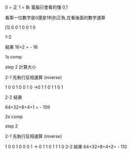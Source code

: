

0 = 正 1 = 負 電腦只會看的懂 0,1

看第一位數字是0還是1判別正負,在看後面的數字運算 

[1] 0 0 1 0 0 1 0

1-2 

結果 16+2 = - 18 

1s comp

step 2 計算大小 

2-1 先執行反相運算 (inverse)

1 0 0 1 0 0 1 0 ->0 1 1 0 1 1 0 1

2-2 結果 

64+32+8+4+1 = - 109

2s comp

step 2

 2-1 先執行反相運算 (inverse)
                
1 0 0 1 0 0 0 1 -> 0 1 1 0 1 1 1 0
 2-2 結果 64+32+8+4+2= - 110

